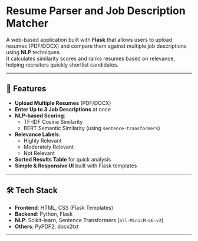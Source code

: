 # Resume Parser and Job Description Matcher

A web-based application built with **Flask** that allows users to upload resumes (PDF/DOCX) and compare them against multiple job descriptions using **NLP** techniques.  
It calculates similarity scores and ranks resumes based on relevance, helping recruiters quickly shortlist candidates.

---

## 🚀 Features
- **Upload Multiple Resumes** (PDF/DOCX)
- **Enter Up to 3 Job Descriptions** at once
- **NLP-based Scoring**:
  - TF-IDF Cosine Similarity  
  - BERT Semantic Similarity (using `sentence-transformers`)  
- **Relevance Labels**:  
  - Highly Relevant  
  - Moderately Relevant  
  - Not Relevant  
- **Sorted Results Table** for quick analysis
- **Simple & Responsive UI** built with Flask templates

---

## 🛠 Tech Stack
- **Frontend**: HTML, CSS (Flask Templates)
- **Backend**: Python, Flask
- **NLP**: Scikit-learn, Sentence Transformers (`all-MiniLM-L6-v2`)
- **Others**: PyPDF2, docx2txt  

---



